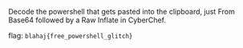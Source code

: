 Decode the powershell that gets pasted into the clipboard, just From Base64 followed by a Raw Inflate in CyberChef.

flag: `blahaj{free_powershell_glitch}`